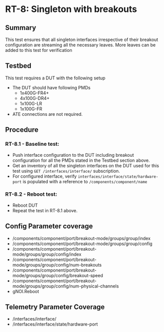 # RT-8: Singleton with breakouts

## Summary
This test ensures that all singleton interfaces irrespective of their breakout configuration are streaming all the necessary leaves. More leaves can be added to this test for verification

## Testbed
This test requires a DUT with the following setup
* The DUT should have following PMDs
  * 1x400G-FR4+
  * 4x100G-DR4+
  * 1x100G-LR
  * 1x100G-FR
* ATE connections are not required.

## Procedure
### RT-8.1 - Baseline test:
* Push interface configuration to the DUT including breakout configuration for all the PMDs stated in the Testbed section above.
* Get an inventory of all the singleton interfaces on the DUT used for this test using `GET /interfaces/interface/` subscription.
* For configured interface, verify `interfaces/interface/state/hardware-port` is populated with a reference to `/components/component/name`

### RT-8.2 - Reboot test:
* Reboot DUT
* Repeat the test in RT-8.1 above.

## Config Parameter coverage
*   /components/component/port/breakout-mode/groups/group/index
*   /components/component/port/breakout-mode/groups/group/config
*   /components/component/port/breakout-mode/groups/group/config/index
*   /components/component/port/breakout-mode/groups/group/config/num-breakouts
*   /components/component/port/breakout-mode/groups/group/config/breakout-speed
*   /components/component/port/breakout-mode/groups/group/config/num-physical-channels
*   gNOI.Reboot

## Telemetry Parameter Coverage
*   /interfaces/interface/
*   /interfaces/interface/state/hardware-port
